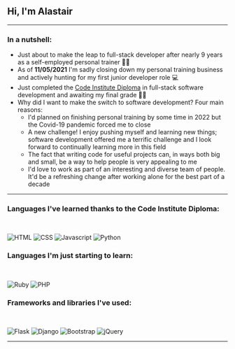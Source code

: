 ## Hi, I'm Alastair

<hr>

### In a nutshell:

- Just about to make the leap to full-stack developer after nearly 9 years as a self-employed personal trainer 🏋🏼
- As of **11/05/2021** I'm sadly closing down my personal training business and actively hunting for my first junior developer role 💻
- Just completed the [Code Institute Diploma](https://codeinstitute.net/full-stack-software-development-diploma/) in full-stack software development and awaiting my final grade 🤞🏼
- Why did I want to make the switch to software development? Four main reasons:
    * I'd planned on finishing personal training by some time in 2022 but the Covid-19 pandemic forced me to close
    * A new challenge! I enjoy pushing myself and learning new things; software development offered me a terrific challenge and I look forward to continually learning more in this field
    * The fact that writing code for useful projects can, in ways both big and small, be a way to help people is very appealing to me
    * I'd love to work as part of an interesting and diverse team of people. It'd be a refreshing change after working alone for the best part of a decade

<hr>

### Languages I've learned thanks to the Code Institute Diploma:

<br>

![HTML](https://img.shields.io/static/v1?label=HTML&message=5&color=E34F26&style=for-the-badge&logo=html5)
![CSS](https://img.shields.io/static/v1?label=CSS&message=3&color=1572B6&style=for-the-badge&logo=css3)
![Javascript](https://img.shields.io/static/v1?label=JavaScript&message=ES8&style=for-the-badge&color=F7DF1E&logo=JavaScript)
![Python](https://img.shields.io/static/v1?label=Python&style=for-the-badge&message=3&color=3776AB&logo=PYTHON)

### Languages I'm just starting to learn:

<br>

![Ruby](https://img.shields.io/static/v1?label=Ruby&style=for-the-badge&message=2.7&color=CC342D&logo=Ruby)
![PHP](https://img.shields.io/static/v1?label=PHP&style=for-the-badge&message=8&color=8892BF&logo=PHP)

### Frameworks and libraries I've used:

<br>

![Flask](https://img.shields.io/static/v1?label=Flask&style=for-the-badge&message=1.1.2&color=181717&logo=flask)
![Django](https://img.shields.io/static/v1?label=Django&style=for-the-badge&message=3.1.7&color=092E20&logo=django)
![Bootstrap](https://img.shields.io/static/v1?label=Bootstrap&style=for-the-badge&message=4.6&color=7952b3&logo=Bootstrap)
![jQuery](https://img.shields.io/static/v1?label=jQuery&style=for-the-badge&message=3.6&color=0769ad&logo=jQuery)

<hr>

